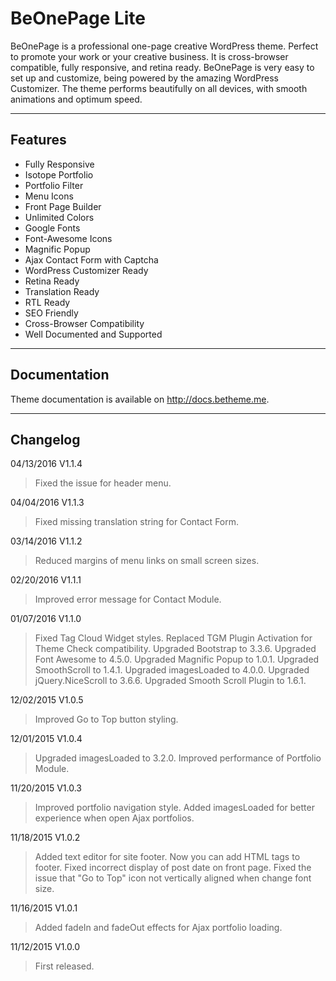 BeOnePage Lite
============

BeOnePage is a professional one-page creative WordPress theme. Perfect to promote your work or your creative business. It is cross-browser compatible, fully responsive, and retina ready. BeOnePage is very easy to set up and customize, being powered by the amazing WordPress Customizer. The theme performs beautifully on all devices, with smooth animations and optimum speed.

--------

Features
--------

- Fully Responsive
- Isotope Portfolio
- Portfolio Filter
- Menu Icons
- Front Page Builder
- Unlimited Colors
- Google Fonts
- Font-Awesome Icons
- Magnific Popup
- Ajax Contact Form with Captcha
- WordPress Customizer Ready
- Retina Ready
- Translation Ready
- RTL Ready
- SEO Friendly
- Cross-Browser Compatibility
- Well Documented and Supported

-------------

Documentation
-------------

Theme documentation is available on http://docs.betheme.me.

---------

Changelog
---------

04/13/2016 V1.1.4
> Fixed the issue for header menu.

04/04/2016 V1.1.3
> Fixed missing translation string for Contact Form.

03/14/2016 V1.1.2
> Reduced margins of menu links on small screen sizes.

02/20/2016 V1.1.1
> Improved error message for Contact Module.

01/07/2016 V1.1.0
> Fixed Tag Cloud Widget styles.
> Replaced TGM Plugin Activation for Theme Check compatibility.
> Upgraded Bootstrap to 3.3.6.
> Upgraded Font Awesome to 4.5.0.
> Upgraded Magnific Popup to 1.0.1.
> Upgraded SmoothScroll to 1.4.1.
> Upgraded imagesLoaded to 4.0.0.
> Upgraded jQuery.NiceScroll to 3.6.6.
> Upgraded Smooth Scroll Plugin to 1.6.1.

12/02/2015 V1.0.5
> Improved Go to Top button styling.

12/01/2015 V1.0.4
> Upgraded imagesLoaded to 3.2.0.
> Improved performance of Portfolio Module.

11/20/2015 V1.0.3
> Improved portfolio navigation style.
> Added imagesLoaded for better experience when open Ajax portfolios.

11/18/2015 V1.0.2
> Added text editor for site footer. Now you can add HTML tags to footer.
> Fixed incorrect display of post date on front page.
> Fixed the issue that "Go to Top" icon not vertically aligned when change font size.

11/16/2015 V1.0.1
> Added fadeIn and fadeOut effects for Ajax portfolio loading.

11/12/2015 V1.0.0
> First released.